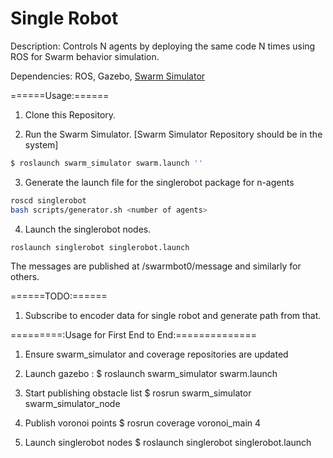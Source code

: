 # Single Robot
Description: Controls N agents by deploying the same code N times using ROS for Swarm behavior simulation.

Dependencies: ROS, Gazebo, [Swarm Simulator](https://github.com/Swarm-IITKgp/swarm_simulator)

======Usage:======

1. Clone this Repository.

2. Run the Swarm Simulator. [Swarm Simulator Repository should be in the system]
	
```sh
$ roslaunch swarm_simulator swarm.launch ''
```

3. Generate the launch file for the singlerobot package for n-agents

```sh
roscd singlerobot
bash scripts/generator.sh <number of agents>
```

4. Launch the singlerobot nodes.

```sh
roslaunch singlerobot singlerobot.launch 
```

The messages are published at /swarmbot0/message and similarly for others.

======TODO:======

1. Subscribe to encoder data for single robot and generate path from that.

=========:Usage for First End to End:==============

1. Ensure swarm_simulator and coverage repositories are updated

2. Launch gazebo :
	$ roslaunch swarm_simulator swarm.launch

3. Start publishing obstacle list
	$ rosrun swarm_simulator swarm_simulator_node

4. Publish voronoi points
	$ rosrun coverage voronoi_main 4

5. Launch singlerobot nodes
	$ roslaunch singlerobot singlerobot.launch

